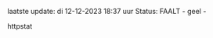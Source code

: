 laatste update: 
di 12-12-2023 18:37   uur 
Status: FAALT - geel - 
<div class="service Y">httpstat</div>